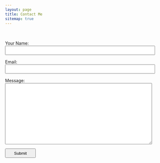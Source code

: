 ```yaml
---
layout: page
title: Contact Me
sitemap: true
---
```


<style>
    p.hidden {
        visibility:hidden;
    }

    #Name, #Email {
        width: 490px;
        height: 30px;
        padding-left:10px;
    }

    #Message {
        height: 200px;
        width: 480px;
        padding: 10px;
    }

    #Submit {
        width: 100px;
        height: 30px;
    }
</style>

<form name="contact" netlify netlify-honeypot="bot-field">
    <p class="hidden">
        <label>Don’t fill this out if you're human: <input name="bot-field" /></label>
    </p>
    <p>
        <label>
            Your Name:<br/>
            <input type="text" id="Name" name="name" required>
        </label>   
    </p>
    <p>
        <label>
            Email:<br/>
            <input type="email" id="Email" name="name" required>
        </label>
    </p>
    <p>
        <label>
            Message:<br/>
            <textarea name="message" id="Message" required></textarea>
        </label>
    </p>
    <p>
        <div netlify-recaptcha></div>
    </p>
    <p>
        <button type="submit" id="Submit">Submit</button>
    </p>
</form>